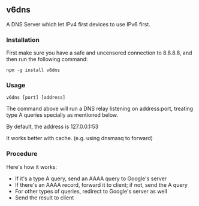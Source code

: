 v6dns
------
A DNS Server which let IPv4 first devices to use IPv6 first.

### Installation

First make sure you have a safe and uncensored connection to 8.8.8.8, and then run the following command:

```
npm -g install v6dns
```

### Usage

```
v6dns [port] [address]
```
The command above will run a DNS relay listening on address:port, treating type A queries specially as mentioned below.

By default, the address is 127.0.0.1:53

It works better with cache. (e.g. using dnsmasq to forward)

### Procedure

Here's how it works:

 * If it's a type A query, send an AAAA query to Google's server
 * If there's an AAAA record, forward it to client; if not, send the A query
 * For other types of queries, redirect to Google's server as well
 * Send the result to client
